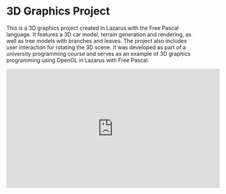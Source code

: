 # 3D Graphics Project

This is a 3D graphics project created in Lazarus with the Free Pascal language. It features a 3D car model, terrain generation and rendering, as well as tree models with branches and leaves. The project also includes user interaction for rotating the 3D scene. It was developed as part of a university programming course and serves as an example of 3D graphics programming using OpenGL in Lazarus with Free Pascal.

<iframe width="560" height="315" src="https://www.youtube.com/embed/Ilk1cu_T5fE?si=2Msf81pRpvjtXuTp" title="YouTube video player" frameborder="0" allow="accelerometer; autoplay; clipboard-write; encrypted-media; gyroscope; picture-in-picture; web-share" allowfullscreen></iframe>